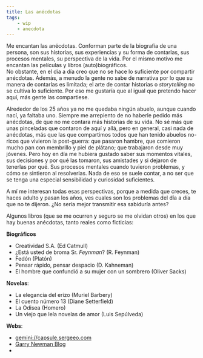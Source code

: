 ```yaml
---
title: Las anécdotas
tags: 
    - wip
    - anecdota
---
```

Me encantan las anécdotas. Conforman parte de la biografía de una persona, son sus historias, sus experiencias y su forma de contarlas, sus procesos mentales, su perspectiva de la vida. Por el mismo motivo me encantan las películas y libros (auto)biográficos.   
No obstante, en el día a día creo que no se hace lo suficiente por compartir anécdotas. Además, a menudo la gente no sabe de narrativa por lo que su manera de contarlas es limitada; el arte de contar historias o *storytelling* no se cultiva lo suficiente. Por eso me gustaría que al igual que pretendo hacer aquí, más gente las compartiese.

Alrededor de los 25 años ya no me quedaba ningún abuelo, aunque cuando nací, ya faltaba uno. Siempre me arrepiento de no haberle pedido más anécdotas, de que no me contara más historias de su vida. No sé más que unas pinceladas que contaron de aquí y allá, pero en general, casi nada de anécdotas, más que las que compartimos todos que han tenido abuelos no-ricos que vivieron la post-guerra: que pasaron hambre, que comieron mucho pan con membrillo y piel de plátano; que trabajaron desde muy jóvenes. Pero hoy en día me hubiera gustado saber sus momentos vitales, sus decisiones y por qué las tomaron, sus amistades y si dejaron de tenerlas por qué. Sus procesos mentales cuando tuvieron problemas, y cómo se sintieron al resolverlas. Nada de eso se suele contar, a no ser que se tenga una especial sensibilidad y curiosidad suficientes.

A mí me interesan todas esas perspectivas, porque a medida que creces, te haces adulto y pasan los años, ves cuales son los problemas del día a día que no te dijeron. ¿No sería mejor transmitir esa sabiduría antes?


Algunos libros (que se me ocurren y seguro se me olvidan otros) en los que hay buenas anécdotas, tanto reales como ficticias:   

**Biográficos**   

- Creatividad S.A. (Ed Catmull)
- ¿Está usted de broma Sr. _Feynman_? (R. Feynman)
- Fedón (Platón)
- Pensar rápido, pensar despacio (D. Kahneman)
- El hombre que confundió a su mujer con un sombrero (Oliver Sacks)    

**Novelas**:   

- La elegancia del erizo (Muriel Barbery)
- El cuento número 13 (Diane Setterfield)
- La Odisea (Homero)
- Un viejo que leía novelas de amor (Luis Sepúlveda)   

**Webs**:   

- [gemini://capsule.sergeeo.com](gemini://capsule.sergeeo.com)
- [Garry Newman Blog](garry.net)
- 
